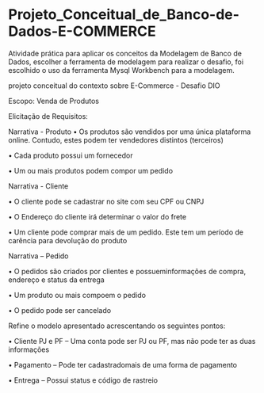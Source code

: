 # Projeto_Conceitual_de_Banco-de-Dados-E-COMMERCE

Atividade prática para aplicar os conceitos da Modelagem de Banco de Dados, escolher a ferramenta de modelagem para realizar o desafio, foi escolhido o uso da ferramenta Mysql Workbench para a modelagem.

projeto conceitual do contexto sobre E-Commerce - Desafio DIO


Escopo: Venda de Produtos

Elicitação de Requisitos:

Narrativa - Produto
• Os produtos são vendidos por uma única plataforma online. Contudo, estes podem ter vendedores distintos (terceiros)

• Cada produto possui um fornecedor

• Um ou mais produtos podem compor um pedido

Narrativa - Cliente

• O cliente pode se cadastrar no site com seu CPF ou CNPJ

• O Endereço do cliente irá determinar o valor do frete

• Um cliente pode comprar mais de um pedido. Este tem um período
de carência para devolução do produto

Narrativa – Pedido

• O pedidos são criados por clientes e possueminformações de
compra, endereço e status da entrega

• Um produto ou mais compoem o pedido

• O pedido pode ser cancelado

Refine o modelo apresentado acrescentando os seguintes pontos:

• Cliente PJ e PF – Uma conta pode ser PJ ou PF, mas não
pode ter as duas informações

• Pagamento – Pode ter cadastradomais de uma forma de
pagamento

• Entrega – Possui status e código de rastreio
